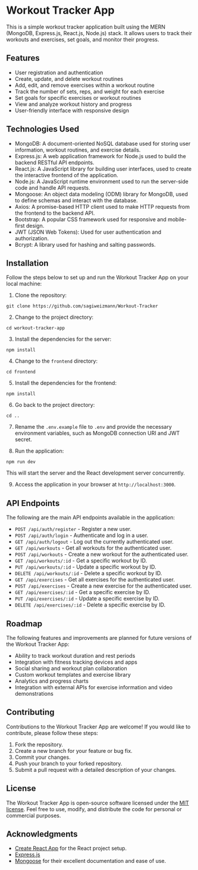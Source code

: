 # Workout Tracker App

This is a simple workout tracker application built using the MERN (MongoDB, Express.js, React.js, Node.js) stack. It allows users to track their workouts and exercises, set goals, and monitor their progress.

## Features

- User registration and authentication
- Create, update, and delete workout routines
- Add, edit, and remove exercises within a workout routine
- Track the number of sets, reps, and weight for each exercise
- Set goals for specific exercises or workout routines
- View and analyze workout history and progress
- User-friendly interface with responsive design

## Technologies Used

- MongoDB: A document-oriented NoSQL database used for storing user information, workout routines, and exercise details.
- Express.js: A web application framework for Node.js used to build the backend RESTful API endpoints.
- React.js: A JavaScript library for building user interfaces, used to create the interactive frontend of the application.
- Node.js: A JavaScript runtime environment used to run the server-side code and handle API requests.
- Mongoose: An object data modeling (ODM) library for MongoDB, used to define schemas and interact with the database.
- Axios: A promise-based HTTP client used to make HTTP requests from the frontend to the backend API.
- Bootstrap: A popular CSS framework used for responsive and mobile-first design.
- JWT (JSON Web Tokens): Used for user authentication and authorization.
- Bcrypt: A library used for hashing and salting passwords.

## Installation

Follow the steps below to set up and run the Workout Tracker App on your local machine:

1. Clone the repository:

```
git clone https://github.com/sagiweizmann/Workout-Tracker
```

2. Change to the project directory:
```
cd workout-tracker-app
```
3. Install the dependencies for the server:
```
npm install
```
4. Change to the `frontend` directory:
```
cd frontend
```

5. Install the dependencies for the frontend:
```
npm install
```
6. Go back to the project directory:
```
cd ..
```
7. Rename the `.env.example` file to `.env` and provide the necessary environment variables, such as MongoDB connection URI and JWT secret.

8. Run the application:
```
npm run dev
```

This will start the server and the React development server concurrently.

9. Access the application in your browser at `http://localhost:3000`.

## API Endpoints

The following are the main API endpoints available in the application:

- `POST /api/auth/register` - Register a new user.
- `POST /api/auth/login` - Authenticate and log in a user.
- `GET /api/auth/logout` - Log out the currently authenticated user.
- `GET /api/workouts` - Get all workouts for the authenticated user.
- `POST /api/workouts` - Create a new workout for the authenticated user.
- `GET /api/workouts/:id` - Get a specific workout by ID.
- `PUT /api/workouts/:id` - Update a specific workout by ID.
- `DELETE /api/workouts/:id` - Delete a specific workout by ID.
- `GET /api/exercises` - Get all exercises for the authenticated user.
- `POST /api/exercises` - Create a new exercise for the authenticated user.
- `GET /api/exercises/:id` - Get a specific exercise by ID.
- `PUT /api/exercises/:id` - Update a specific exercise by ID.
- `DELETE /api/exercises/:id` - Delete a specific exercise by ID.

## Roadmap

The following features and improvements are planned for future versions of the Workout Tracker App:

- Ability to track workout duration and rest periods
- Integration with fitness tracking devices and apps
- Social sharing and workout plan collaboration
- Custom workout templates and exercise library
- Analytics and progress charts
- Integration with external APIs for exercise information and video demonstrations

## Contributing

Contributions to the Workout Tracker App are welcome! If you would like to contribute, please follow these steps:

1. Fork the repository.
2. Create a new branch for your feature or bug fix.
3. Commit your changes.
4. Push your branch to your forked repository.
5. Submit a pull request with a detailed description of your changes.

## License

The Workout Tracker App is open-source software licensed under the [MIT license](LICENSE). Feel free to use, modify, and distribute the code for personal or commercial purposes.

## Acknowledgments

- [Create React App](https://create-react-app.dev) for the React project setup.
- [Express.js](https://expressjs.com) 
- [Mongoose](https://mongoosejs.com) for their excellent documentation and ease of use.
